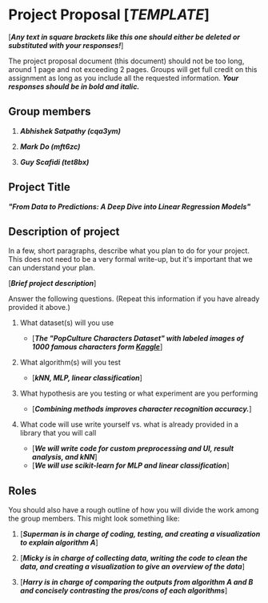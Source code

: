 # Project Proposal [___TEMPLATE___]

[___Any text in square brackets like this one should either be deleted or substituted with your responses!___]

The project proposal document (this document) should not be too long, around 1 page and not exceeding 2 pages.  Groups will get full credit on this assignment as long as you include all the requested information. ___Your responses should be in bold and italic.___ 

## Group members

1.  ***Abhishek Satpathy (cqa3ym)***

2.  ***Mark Do (mft6zc)***

3.  ***Guy Scafidi (tet8bx)***

## Project Title

***"From Data to Predictions: A Deep Dive into Linear Regression Models"***

## Description of project

In a few, short paragraphs, describe what you plan to do for your
project. This does not need to be a very formal write-up, but it's
important that we can understand your plan. 

[___Brief project description___]

Answer the following questions. (Repeat this information if you have already provided it above.)

1.  What dataset(s) will you use
    - [___The "PopCulture Characters Dataset" with labeled images of 1000 famous characters form [Kaggle](
www.kaggle.com/datasets/popculture/character-recognition)___]

2.  What algorithm(s) will you test
    - [___kNN, MLP, linear classification___]
3.  What hypothesis are you testing or what experiment are you
    performing
    - [___Combining methods improves character recognition accuracy.___]

4.  What code will use write yourself vs. what is already provided in a
    library that you will call
    - [___We will write code for custom preprocessing and UI, result analysis, and kNN___]
    - [___We will use scikit-learn for MLP and linear classification___]

## Roles
You should also have a rough outline of how you will divide the work
among the group members. This might look something like:

1.  [___Superman is in charge of coding, testing, and creating a
    visualization to explain algorithm A___]

2.  [___Micky is in charge of collecting data, writing the code to clean
    the data, and creating a visualization to give an overview of the
    data___]

3.  [___Harry is in charge of comparing the outputs from
    algorithm A and B and concisely contrasting the pros/cons of each
    algorithms___]

